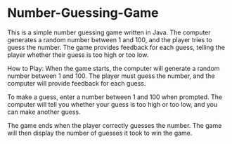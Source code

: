 # Number-Guessing-Game

This is a simple number guessing game written in Java. The computer generates a random number between 1 and 100, and the player tries to guess the number. The game provides feedback for each guess, telling the player whether their guess is too high or too low.

How to Play:
When the game starts, the computer will generate a random number between 1 and 100. The player must guess the number, and the computer will provide feedback for each guess.

To make a guess, enter a number between 1 and 100 when prompted. The computer will tell you whether your guess is too high or too low, and you can make another guess.

The game ends when the player correctly guesses the number. The game will then display the number of guesses it took to win the game.
